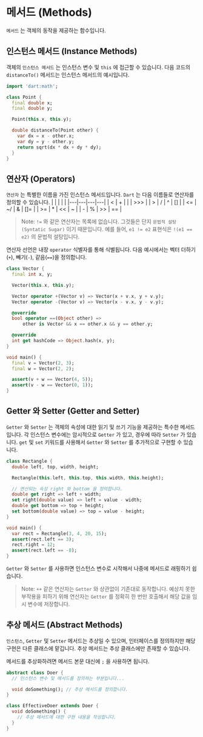# 메서드 (Methods)
`메서드` 는 객체의 동작을 제공하는 함수입니다.

## 인스턴스 메서드 (Instance Methods)
객체의 `인스턴스 메서드` 는 인스턴스 변수 및 `this` 에 접근할 수 있습니다. 다음 코드의 `distanceTo()` 메서드는 인스턴스 메서드의 예시입니다.
```dart
import 'dart:math';

class Point {
  final double x;
  final double y;

  Point(this.x, this.y);

  double distanceTo(Point other) {
    var dx = x - other.x;
    var dy = y - other.y;
    return sqrt(dx * dx + dy * dy);
  }
}
```

## 연산자 (Operators)
`연산자` 는 특별한 이름을 가진 인스턴스 메서드입니다. `Dart` 는 다음 이름들로 연산자를 정의할 수 있습니다.
| | | | |
|---|---|---|---|
| < | + | \| | >>> |
| > | / | ^ | [] |
| <= | ~/ | & | []= |
| >= | * | << | ~ |
| - | % | >> | == |

> Note: `!=` 와 같은 연산자는 목록에 없습니다. 그것들은 단지 `문법적 설탕(Syntatic Sugar)` 이기 때문입니다. 예를 들어, `e1 != e2`  표현식은 `!(e1 == e2)` 의 문법적 설탕입니다.

연산자 선언은 내장 `operator` 식별자를 통해 식별됩니다. 다음 예시에서는 벡터 더하기(`+`), 빼기(`-`), 같음(`==`)을 정의합니다.
```dart
class Vector {
  final int x, y;

  Vector(this.x, this.y);

  Vector operator +(Vector v) => Vector(x + v.x, y + v.y);
  Vector operator -(Vector v) => Vector(x - v.x, y - v.y);

  @override
  bool operator ==(Object other) =>
      other is Vector && x == other.x && y == other.y;

  @override
  int get hashCode => Object.hash(x, y);
}

void main() {
  final v = Vector(2, 3);
  final w = Vector(2, 2);

  assert(v + w == Vector(4, 5));
  assert(v - w == Vector(0, 1));
}
```

## Getter 와 Setter (Getter and Setter)
`Getter` 와 `Setter` 는 객체의 속성에 대한 읽기 및 쓰기 기능을 제공하는 특수한 메서드입니다. 각 인스턴스 변수에는 암시적으로 `Getter` 가 있고, 경우에 따라 `Setter` 가 있습니다. `get` 및 `set` 키워드를 사용해서 `Getter` 와 `Setter` 를 추가적으로 구현할 수 있습니다.
```dart
class Rectangle {
  double left, top, width, height;

  Rectangle(this.left, this.top, this.width, this.height);

  // 연산되는 속성 right 와 bottom 을 정의합니다.
  double get right => left + width;
  set right(double value) => left = value - width;
  double get bottom => top + height;
  set bottom(double value) => top = value - height;
}

void main() {
  var rect = Rectangle(3, 4, 20, 15);
  assert(rect.left == 3);
  rect.right = 12;
  assert(rect.left == -8);
}
```

`Getter` 와 `Setter` 를 사용하면 인스턴스 변수로 시작해서 나중에 메서드로 래핑하기 쉽습니다.

> Note: `++` 같은 연산자는 `Getter` 와 상관없이 기존대로 동작합니다. 예상치 못한 부작용을 피하기 위해 연산자는 `Getter` 를 정확히 한 번만 호출해서 해당 값을 임시 변수에 저장합니다.

## 추상 메서드 (Abstract Methods)
`인스턴스`, `Getter` 및 `Setter` 메서드는 추상일 수 있으며, 인터페이스를 정의하지만 해당 구현은 다른 클래스에 맡깁니다. 추상 메서드는 추상 클래스에만 존재할 수 있습니다.

메서드를 추상화하려면 메서드 본문 대신에 `;` 을 사용하면 됩니다.
```dart
abstract class Doer {
  // 인스턴스 변수 및 메서드를 정의하는 부분입니다...

  void doSomething(); // 추상 메서드를 정의합니다.
}

class EffectiveDoer extends Doer {
  void doSomething() {
    // 추상 메서드에 대한 구현 내용을 작성합니다.
  }
}
```